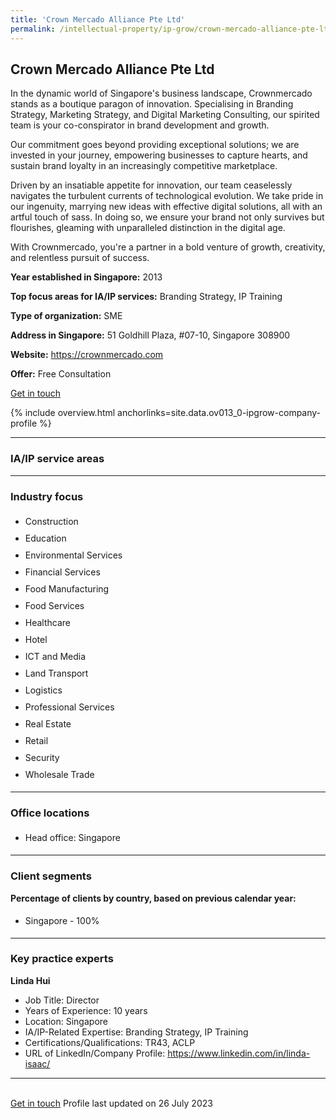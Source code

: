 ```yaml
---
title: 'Crown Mercado Alliance Pte Ltd'
permalink: /intellectual-property/ip-grow/crown-mercado-alliance-pte-ltd/
---
```


## Crown Mercado Alliance Pte Ltd

In the dynamic world of Singapore's business landscape, Crownmercado stands as a boutique paragon of innovation. Specialising in Branding Strategy, Marketing Strategy, and Digital Marketing Consulting, our spirited team is your co-conspirator in brand development and growth. 

Our commitment goes beyond providing exceptional solutions; we are invested in your journey, empowering businesses to capture hearts, and sustain brand loyalty in an increasingly competitive marketplace.

Driven by an insatiable appetite for innovation, our team ceaselessly navigates the turbulent currents of technological evolution. We take pride in our ingenuity, marrying new ideas with effective digital solutions, all with an artful touch of sass. In doing so, we ensure your brand not only survives but flourishes, gleaming with unparalleled distinction in the digital age.

With Crownmercado, you're a partner in a bold venture of growth, creativity, and relentless pursuit of success.

<b>Year established in Singapore:</b> 2013

<b>Top focus areas for IA/IP services:</b> Branding Strategy, IP Training

<b>Type of organization:</b> SME

<b>Address in Singapore:</b> 51 Goldhill Plaza, #07-10, Singapore 308900

<b>Website:</b> <a href='https://crownmercado.com'>https://crownmercado.com</a>

<b>Offer:</b> Free Consultation

<a class='btn' href='https://form.gov.sg/64a3958e320b790012071734' target='_blank' rel='noopener'>Get in touch</a>

{% include overview.html anchorlinks=site.data.ov013_0-ipgrow-company-profile %}

---
<a name='ip-related-service-areas'></a>
### IA/IP service areas

---
<a name='industry-focus'></a>
### Industry focus

<ul><li style='line-height: 27px; margin: 0px 0px !important'> Construction</li><li style='line-height: 27px; margin: 0px 0px !important'>Education</li><li style='line-height: 27px; margin: 0px 0px !important'>Environmental Services</li><li style='line-height: 27px; margin: 0px 0px !important'>Financial Services</li><li style='line-height: 27px; margin: 0px 0px !important'>Food Manufacturing</li><li style='line-height: 27px; margin: 0px 0px !important'>Food Services</li><li style='line-height: 27px; margin: 0px 0px !important'>Healthcare</li><li style='line-height: 27px; margin: 0px 0px !important'>Hotel</li><li style='line-height: 27px; margin: 0px 0px !important'>ICT and Media</li><li style='line-height: 27px; margin: 0px 0px !important'>Land Transport</li><li style='line-height: 27px; margin: 0px 0px !important'>Logistics</li><li style='line-height: 27px; margin: 0px 0px !important'>Professional Services</li><li style='line-height: 27px; margin: 0px 0px !important'>Real Estate</li><li style='line-height: 27px; margin: 0px 0px !important'>Retail</li><li style='line-height: 27px; margin: 0px 0px !important'>Security</li><li style='line-height: 27px; margin: 0px 0px !important'>Wholesale Trade</li></ul>

---
<a name='office-locations'></a>
### Office locations

<ul><li style='line-height: 27px; margin: 0px 0px !important'> Head office: Singapore</li></ul>

---
<a name='client-segments'></a>
### Client segments

**Percentage of clients by country, based on previous calendar year:**

<ul><li style='line-height: 27px; margin: 0px 0px !important'> Singapore - 100%</li></ul>

---
<a name='key-practice-experts'></a>
### Key practice experts

**Linda Hui**

- Job Title: Director
- Years of Experience: 10 years
- Location: Singapore
- IA/IP-Related Expertise: Branding Strategy, IP Training
- Certifications/Qualifications: TR43, ACLP  
- URL of LinkedIn/Company Profile: <a href="https://www.linkedin.com/in/linda-isaac/" target="_blank" rel="noopener">https://www.linkedin.com/in/linda-isaac/</a>

---

<br>
<a class='btn' href='https://form.gov.sg/64a3958e320b790012071734' target='_blank' rel='noopener'>Get in touch</a>
Profile last updated on 26 July 2023
